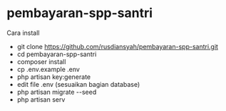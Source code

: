 # pembayaran-spp-santri
Cara install
- git clone https://github.com/rusdiansyah/pembayaran-spp-santri.git
- cd pembayaran-spp-santri
- composer install
- cp .env.example .env
- php artisan key:generate
- edit file .env (sesuaikan bagian database)
- php artisan migrate --seed
- php artisan serv


